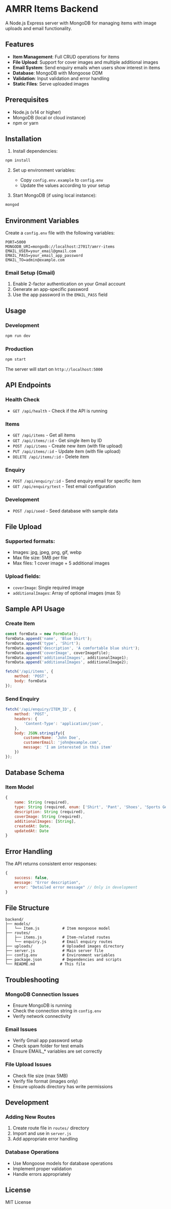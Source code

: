 # AMRR Items Backend

A Node.js Express server with MongoDB for managing items with image uploads and email functionality.

## Features

- **Item Management**: Full CRUD operations for items
- **File Upload**: Support for cover images and multiple additional images
- **Email System**: Send enquiry emails when users show interest in items
- **Database**: MongoDB with Mongoose ODM
- **Validation**: Input validation and error handling
- **Static Files**: Serve uploaded images

## Prerequisites

- Node.js (v14 or higher)
- MongoDB (local or cloud instance)
- npm or yarn

## Installation

1. Install dependencies:
```bash
npm install
```

2. Set up environment variables:
   - Copy `config.env.example` to `config.env`
   - Update the values according to your setup

3. Start MongoDB (if using local instance):
```bash
mongod
```

## Environment Variables

Create a `config.env` file with the following variables:

```env
PORT=5000
MONGODB_URI=mongodb://localhost:27017/amrr-items
EMAIL_USER=your_email@gmail.com
EMAIL_PASS=your_email_app_password
EMAIL_TO=admin@example.com
```

### Email Setup (Gmail)
1. Enable 2-factor authentication on your Gmail account
2. Generate an app-specific password
3. Use the app password in the `EMAIL_PASS` field

## Usage

### Development
```bash
npm run dev
```

### Production
```bash
npm start
```

The server will start on `http://localhost:5000`

## API Endpoints

### Health Check
- `GET /api/health` - Check if the API is running

### Items
- `GET /api/items` - Get all items
- `GET /api/items/:id` - Get single item by ID
- `POST /api/items` - Create new item (with file upload)
- `PUT /api/items/:id` - Update item (with file upload)
- `DELETE /api/items/:id` - Delete item

### Enquiry
- `POST /api/enquiry/:id` - Send enquiry email for specific item
- `GET /api/enquiry/test` - Test email configuration

### Development
- `POST /api/seed` - Seed database with sample data

## File Upload

### Supported formats:
- Images: jpg, jpeg, png, gif, webp
- Max file size: 5MB per file
- Max files: 1 cover image + 5 additional images

### Upload fields:
- `coverImage`: Single required image
- `additionalImages`: Array of optional images (max 5)

## Sample API Usage

### Create Item
```javascript
const formData = new FormData();
formData.append('name', 'Blue Shirt');
formData.append('type', 'Shirt');
formData.append('description', 'A comfortable blue shirt');
formData.append('coverImage', coverImageFile);
formData.append('additionalImages', additionalImage1);
formData.append('additionalImages', additionalImage2);

fetch('/api/items', {
    method: 'POST',
    body: formData
});
```

### Send Enquiry
```javascript
fetch('/api/enquiry/ITEM_ID', {
    method: 'POST',
    headers: {
        'Content-Type': 'application/json',
    },
    body: JSON.stringify({
        customerName: 'John Doe',
        customerEmail: 'john@example.com',
        message: 'I am interested in this item'
    })
});
```

## Database Schema

### Item Model
```javascript
{
    name: String (required),
    type: String (required, enum: ['Shirt', 'Pant', 'Shoes', 'Sports Gear', 'Other']),
    description: String (required),
    coverImage: String (required),
    additionalImages: [String],
    createdAt: Date,
    updatedAt: Date
}
```

## Error Handling

The API returns consistent error responses:

```javascript
{
    success: false,
    message: "Error description",
    error: "Detailed error message" // Only in development
}
```

## File Structure

```
backend/
├── models/
│   └── Item.js          # Item mongoose model
├── routes/
│   ├── items.js         # Item-related routes
│   └── enquiry.js       # Email enquiry routes
├── uploads/             # Uploaded images directory
├── server.js            # Main server file
├── config.env           # Environment variables
├── package.json         # Dependencies and scripts
└── README.md           # This file
```

## Troubleshooting

### MongoDB Connection Issues
- Ensure MongoDB is running
- Check the connection string in `config.env`
- Verify network connectivity

### Email Issues
- Verify Gmail app password setup
- Check spam folder for test emails
- Ensure EMAIL_* variables are set correctly

### File Upload Issues
- Check file size (max 5MB)
- Verify file format (images only)
- Ensure uploads directory has write permissions

## Development

### Adding New Routes
1. Create route file in `routes/` directory
2. Import and use in `server.js`
3. Add appropriate error handling

### Database Operations
- Use Mongoose models for database operations
- Implement proper validation
- Handle errors appropriately

## License

MIT License 